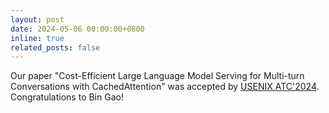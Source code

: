 ```yaml
---
layout: post
date: 2024-05-06 00:00:00+0800
inline: true
related_posts: false
---
```


Our paper "Cost-Efficient Large Language Model Serving for Multi-turn Conversations with CachedAttention" was accepted by [USENIX ATC'2024](https://www.usenix.org/conference/atc24/presentation/gao-bin-cost). Congratulations to Bin Gao!
